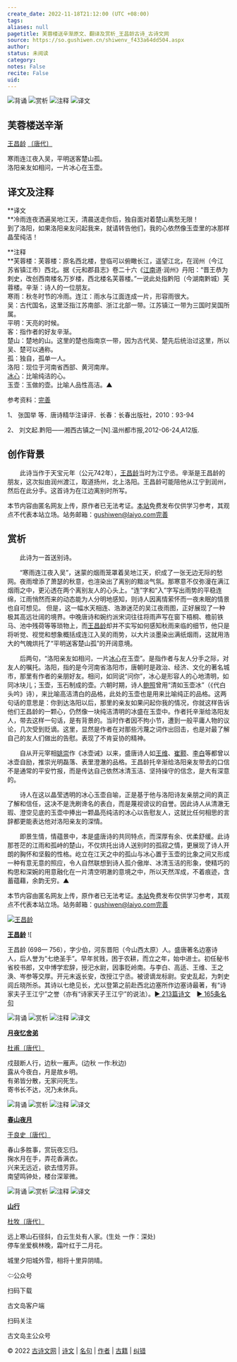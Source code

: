 ```yaml
---
create_date: 2022-11-18T21:12:00 (UTC +08:00)
tags: 
aliases: null
pagetitle: 芙蓉楼送辛渐原文、翻译及赏析_王昌龄古诗_古诗文网
source: https://so.gushiwen.cn/shiwenv_f433a64dd504.aspx
author: 
status: 未阅读
category: 
notes: False
recite: False
uid: 
---
```


![背诵](https://song.gushiwen.cn/siteimg/bei-pic.png) ![赏析](https://song.gushiwen.cn/siteimg/shang-pic.png) ![注释](https://song.gushiwen.cn/siteimg/zhu-pic.png) ![译文](https://song.gushiwen.cn/siteimg/yi-pic.png)

## 芙蓉楼送辛渐

[王昌龄](https://so.gushiwen.cn/authorv_d9343fa5dac7.aspx) [〔唐代〕](https://so.gushiwen.cn/shiwens/default.aspx?cstr=%e5%94%90%e4%bb%a3)

寒雨连江夜入吴，平明送客楚山孤。  
洛阳亲友如相问，一片冰心在玉壶。

## 译文及注释



**译文  
**冷雨连夜洒遍吴地江天，清晨送走你后，独自面对着楚山离愁无限！  
到了洛阳，如果洛阳亲友问起我来，就请转告他们，我的心依然像玉壶里的冰那样晶莹纯洁！

**注释  
**芙蓉楼：芙蓉楼：原名西北楼，登临可以俯瞰长江，遥望江北，在润州（今江苏省镇江市）西北。据《元和郡县志》卷二十六《[江南](https://so.gushiwen.cn/authorv_487654addba8.aspx)道·润州》丹阳：“晋王恭为刺史，改创西南楼名万岁楼，西北楼名芙蓉楼。”一说此处指黔阳（今湖南黔城）芙蓉楼。辛渐：诗人的一位朋友。  
寒雨：秋冬时节的冷雨。连江：雨水与江面连成一片，形容雨很大。  
吴：古代国名，这里泛指江苏南部、浙江北部一带。江苏镇江一带为三国时吴国所属。  
平明：天亮的时候。  
客：指作者的好友辛渐。  
楚山：楚地的山。这里的楚也指南京一带，因为古代吴、楚先后统治过这里，所以吴、楚可以通称。  
孤：独自，孤单一人。  
洛阳：现位于河南省西部、黄河南岸。  
[冰心](https://so.gushiwen.cn/authorv_879dd44f793d.aspx)：比喻纯洁的心。  
玉壶：玉做的壶。比喻人品性高洁。▲

参考资料：[完善](https://so.gushiwen.cn/jiucuo.aspx?u=%e7%bf%bb%e8%af%91707%e3%80%8a%e8%af%91%e6%96%87%e5%8f%8a%e6%b3%a8%e9%87%8a%e3%80%8b)

1、 张国举 等．唐诗精华注译评．长春：长春出版社，2010：93-94

2、 刘文起.黔阳——湘西古镇之一\[N\].温州都市报,2012-06-24,A12版.

## 创作背景



　　此诗当作于天宝元年（公元742年），[王昌龄](https://so.gushiwen.cn/authorv_d9343fa5dac7.aspx)当时为江宁丞。辛渐是王昌龄的朋友，这次拟由润州渡江，取道扬州，北上洛阳。王昌龄可能陪他从江宁到润州，然后在此分手。这首诗为在江边离别时所写。

本节内容由匿名网友上传，原作者已无法考证。[本站](https://www.gushiwen.cn/)免费发布仅供学习参考，其观点不代表本站立场。站务邮箱：gushiwen@laiyo.com[完善](https://so.gushiwen.cn/jiucuo.aspx?u=%e8%b5%8f%e6%9e%90827%e3%80%8a%e5%88%9b%e4%bd%9c%e8%83%8c%e6%99%af%e3%80%8b)

## 赏析



　　此诗为一首送别诗。

　　“寒雨连江夜入吴”，迷蒙的烟雨笼罩着吴地江天，织成了一张无边无际的愁网。夜雨增添了萧瑟的秋意，也渲染出了离别的黯淡气氛。那寒意不仅弥漫在满江烟雨之中，更沁透在两个离别友人的心头上。“连”字和“入”字写出雨势的平稳连绵，江雨悄然而来的动态能为人分明地感知，则诗人因离情萦怀而一夜未眠的情景也自可想见。 但是，这一幅水天相连、浩渺迷茫的吴江夜雨图，正好展现了一种极其高远壮阔的境界。中晚唐诗和婉约派宋词往往将雨声写在窗下梧桐、檐前铁马、池中残荷等等琐物上，而[王昌龄](https://so.gushiwen.cn/authorv_d9343fa5dac7.aspx)却并不实写如何感知秋雨来临的细节，他只是将听觉、视觉和想象概括成连江入吴的雨势，以大片淡墨染出满纸烟雨，这就用浩大的气魄烘托了“平明送客楚山孤”的开阔意境。

　　后两句，“洛阳亲友如相问，一片[冰心](https://so.gushiwen.cn/authorv_879dd44f793d.aspx)在玉壶”。是指作者与友人分手之际，对友人的嘱托。洛阳，指的是今河南省洛阳市，唐朝时是政治、经济、文化的著名城市，那里有作者的亲朋好友。相问，如同说“问你”，冰心是形容人的心地清明，如同冰块儿；玉壶，玉石制成的壶。六朝时期，诗人[鲍照](https://so.gushiwen.cn/authorv_787b2f03c695.aspx)曾用“清如玉壶冰”（《代白头吟》诗），来比喻高洁清白的品格，此处的玉壶也是用来比喻纯正的品格。这两句话的意思是：你到达洛阳以后，那里的亲友如果问起你我的情况，你就这样告诉他们王昌龄的一颗心，仍然像一块纯洁清明的冰盛在玉壶中。作者托辛渐给洛阳友人，带去这样一句话，是有背景的。当时作者因不拘小节，遭到一般平庸人物的议论，几次受到贬谪。这里，显然是作者在对那些污蔑之词作出回击，也是对最了解自己的友人们做出的告慰。表现了不肯妥协的精神。

　　自从开元宰相[姚崇](https://so.gushiwen.cn/authorv_cc4aa562295f.aspx)作《冰壶诫》以来，盛唐诗人如[王维](https://so.gushiwen.cn/authorv_52fceee85532.aspx)、[崔颢](https://so.gushiwen.cn/authorv_9ff65fca16cc.aspx)、[李白](https://so.gushiwen.cn/authorv_b90660e3e492.aspx)等都曾以冰壶自励，推崇光明磊落、表里澄澈的品格。王昌龄托辛渐给洛阳亲友带去的口信不是通常的平安竹报，而是传达自己依然冰清玉洁、坚持操守的信念，是大有深意的。

　　诗人在这以晶莹透明的冰心玉壶自喻，正是基于他与洛阳诗友亲朋之间的真正了解和信任，这决不是洗刷谗名的表白，而是蔑视谤议的自誉。因此诗人从清澈无瑕、澄空见底的玉壶中捧出一颗晶亮纯洁的冰心以告慰友人，这就比任何相思的言辞都更能表达他对洛阳亲友的深情。

　　即景生情，情蕴景中，本是盛唐诗的共同特点，而深厚有余、优柔舒缓。此诗那苍茫的江雨和孤峙的楚山，不仅烘托出诗人送别时的孤寂之情，更展现了诗人开朗的胸怀和坚毅的性格。屹立在江天之中的孤山与冰心置于玉壶的比象之间又形成一种有意无意的照应，令人自然联想到诗人孤介傲岸、冰清玉洁的形象，使精巧的构思和深婉的用意融化在一片清空明澈的意境之中，所以天然浑成，不着痕迹，含蓄蕴藉，余韵无穷。▲

本节内容由匿名网友上传，原作者已无法考证。[本站](https://www.gushiwen.cn/)免费发布仅供学习参考，其观点不代表本站立场。站务邮箱：gushiwen@laiyo.com[完善](https://so.gushiwen.cn/jiucuo.aspx?u=%e8%b5%8f%e6%9e%90826%e3%80%8a%e8%b5%8f%e6%9e%90%e3%80%8b)

[![王昌龄](https://song.gushiwen.cn/authorImg/wangchangling.jpg)](https://so.gushiwen.cn/authorv_d9343fa5dac7.aspx)

[**王昌龄**](https://so.gushiwen.cn/authorv_d9343fa5dac7.aspx) ![

王昌龄 (698— 756），字少伯，河东晋阳（今山西太原）人。盛唐著名边塞诗人，后人誉为“七绝圣手”。早年贫贱，困于农耕，而立之年，始中进士。初任秘书省校书郎，又中博学宏辞，授汜水尉，因事贬岭南。与李白、高适、王维、王之涣、岑参等交厚。开元末返长安，改授江宁丞。被谤谪龙标尉。安史乱起，为刺史闾丘晓所杀。其诗以七绝见长，尤以登第之前赴西北边塞所作边塞诗最著，有“诗家夫子王江宁”之誉（亦有“诗家天子王江宁”的说法）。[► 213篇诗文](https://so.gushiwen.cn/shiwens/default.aspx?astr=%e7%8e%8b%e6%98%8c%e9%be%84)　[► 165条名句](https://so.gushiwen.cn/mingjus/default.aspx?astr=%e7%8e%8b%e6%98%8c%e9%be%84)

![背诵](https://song.gushiwen.cn/siteimg/bei-pic.png) ![赏析](https://song.gushiwen.cn/siteimg/shang-pic.png) ![注释](https://song.gushiwen.cn/siteimg/zhu-pic.png) ![译文](https://song.gushiwen.cn/siteimg/yi-pic.png)

[**月夜忆舍弟**](https://so.gushiwen.cn/shiwenv_ad6f7cfa10c2.aspx)

[杜甫](https://so.gushiwen.cn/authorv.aspx?name=%e6%9d%9c%e7%94%ab)[〔唐代〕](https://so.gushiwen.cn/shiwens/default.aspx?cstr=%e5%94%90%e4%bb%a3)

戍鼓断人行，边秋一雁声。(边秋 一作:秋边)  
露从今夜白，月是故乡明。  
有弟皆分散，无家问死生。  
寄书长不达，况乃未休兵。

![背诵](https://song.gushiwen.cn/siteimg/bei-pic.png) ![赏析](https://song.gushiwen.cn/siteimg/shang-pic.png) ![注释](https://song.gushiwen.cn/siteimg/zhu-pic.png) ![译文](https://song.gushiwen.cn/siteimg/yi-pic.png)

[**春山夜月**](https://so.gushiwen.cn/shiwenv_3320bdf7dbb5.aspx)

[于良史](https://so.gushiwen.cn/authorv.aspx?name=%e4%ba%8e%e8%89%af%e5%8f%b2)[〔唐代〕](https://so.gushiwen.cn/shiwens/default.aspx?cstr=%e5%94%90%e4%bb%a3)

春山多胜事，赏玩夜忘归。  
掬水月在手，弄花香满衣。  
兴来无远近，欲去惜芳菲。  
南望鸣钟处，楼台深翠微。

![背诵](https://song.gushiwen.cn/siteimg/bei-pic.png) ![赏析](https://song.gushiwen.cn/siteimg/shang-pic.png) ![注释](https://song.gushiwen.cn/siteimg/zhu-pic.png) ![译文](https://song.gushiwen.cn/siteimg/yi-pic.png)

[**山行**](https://so.gushiwen.cn/shiwenv_3c36881bd247.aspx)

[杜牧](https://so.gushiwen.cn/authorv.aspx?name=%e6%9d%9c%e7%89%a7)[〔唐代〕](https://so.gushiwen.cn/shiwens/default.aspx?cstr=%e5%94%90%e4%bb%a3)

远上寒山石径斜，白云生处有人家。(生处 一作：深处)  
停车坐爱枫林晚，霜叶红于二月花。



城里夕阳城外雪，相将十里异阴晴。

⇦公众号



扫码下载

古文岛客户端



扫码关注

古文岛主公众号

© 2022 [古诗文网](https://www.gushiwen.cn/) | [诗文](https://so.gushiwen.cn/shiwens/) | [名句](https://so.gushiwen.cn/mingjus/) | [作者](https://so.gushiwen.cn/authors/) | [古籍](https://so.gushiwen.cn/guwen/) | [纠错](https://so.gushiwen.cn/jiucuo.aspx?u=)
